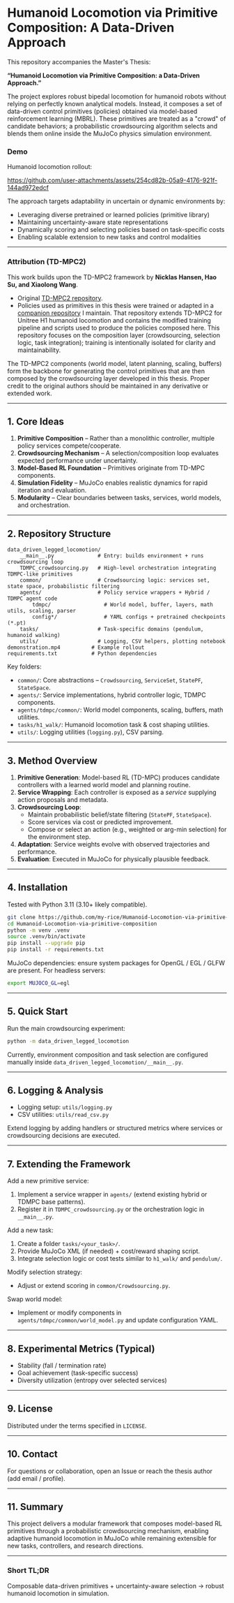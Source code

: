 # Humanoid Locomotion via Primitive Composition: A Data-Driven Approach

This repository accompanies the Master's Thesis:

**“Humanoid Locomotion via Primitive Composition: a Data-Driven Approach.”**

The project explores robust bipedal locomotion for humanoid robots without relying on perfectly known analytical models. Instead, it composes a set of data-driven control primitives (policies) obtained via model-based reinforcement learning (MBRL). These primitives are treated as a "crowd" of candidate behaviors; a probabilistic crowdsourcing algorithm selects and blends them online inside the MuJoCo physics simulation environment.

### Demo
Humanoid locomotion rollout:

https://github.com/user-attachments/assets/254cd82b-05a9-4176-921f-144ad972edcf

The approach targets adaptability in uncertain or dynamic environments by:
- Leveraging diverse pretrained or learned policies (primitive library)
- Maintaining uncertainty-aware state representations
- Dynamically scoring and selecting policies based on task-specific costs
- Enabling scalable extension to new tasks and control modalities

---
### Attribution (TD-MPC2)
This work builds upon the TD-MPC2 framework by **Nicklas Hansen, Hao Su, and Xiaolong Wang**.

- Original [TD-MPC2 repository](https://github.com/nicklashansen/tdmpc2).
- Policies used as primitives in this thesis were trained or adapted in a [companion repository](https://github.com/msc-thesis-workgroup/tdmpc2-for-Unitree-H1) I maintain. That repository extends TD-MPC2 for Unitree H1 humanoid locomotion and contains the modified training pipeline and scripts used to produce the policies composed here. This repository focuses on the composition layer (crowdsourcing, selection logic, task integration); training is intentionally isolated for clarity and maintainability.

The TD-MPC2 components (world model, latent planning, scaling, buffers) form the backbone for generating the control primitives that are then composed by the crowdsourcing layer developed in this thesis. Proper credit to the original authors should be maintained in any derivative or extended work.

---
## 1. Core Ideas
1. **Primitive Composition** – Rather than a monolithic controller, multiple policy services compete/cooperate.
2. **Crowdsourcing Mechanism** – A selection/composition loop evaluates expected performance under uncertainty.
3. **Model-Based RL Foundation** – Primitives originate from TD-MPC components.
4. **Simulation Fidelity** – MuJoCo enables realistic dynamics for rapid iteration and evaluation.
5. **Modularity** – Clear boundaries between tasks, services, world models, and orchestration.

---
## 2. Repository Structure
```
data_driven_legged_locomotion/
	__main__.py              # Entry: builds environment + runs crowdsourcing loop
	TDMPC_crowdsourcing.py   # High-level orchestration integrating TDMPC-like primitives
	common/                  # Crowdsourcing logic: services set, state space, probabilistic filtering
	agents/                  # Policy service wrappers + Hybrid / TDMPC agent code
		tdmpc/                 # World model, buffer, layers, math utils, scaling, parser
		config*/               # YAML configs + pretrained checkpoints (*.pt)
	tasks/                   # Task-specific domains (pendulum, humanoid walking)
	utils/                   # Logging, CSV helpers, plotting notebook
demonstration.mp4          # Example rollout
requirements.txt           # Python dependencies
```

Key folders:
- `common/`: Core abstractions – `Crowdsourcing`, `ServiceSet`, `StatePF`, `StateSpace`.
- `agents/`: Service implementations, hybrid controller logic, TDMPC components.
- `agents/tdmpc/common/`: World model components, scaling, buffers, math utilities.
- `tasks/h1_walk/`: Humanoid locomotion task & cost shaping utilities.
- `utils/`: Logging utilities (`logging.py`), CSV parsing.

---
## 3. Method Overview
1. **Primitive Generation**: Model-based RL (TD-MPC) produces candidate controllers with a learned world model and planning routine.
2. **Service Wrapping**: Each controller is exposed as a *service* supplying action proposals and metadata.
3. **Crowdsourcing Loop**:
	 - Maintain probabilistic belief/state filtering (`StatePF`, `StateSpace`).
	 - Score services via cost or predicted improvement.
	 - Compose or select an action (e.g., weighted or arg-min selection) for the environment step.
4. **Adaptation**: Service weights evolve with observed trajectories and performance.
5. **Evaluation**: Executed in MuJoCo for physically plausible feedback.

---
## 4. Installation
Tested with Python 3.11 (3.10+ likely compatible).

```bash
git clone https://github.com/my-rice/Humanoid-Locomotion-via-primitive-composition.git
cd Humanoid-Locomotion-via-primitive-composition
python -m venv .venv
source .venv/bin/activate
pip install --upgrade pip
pip install -r requirements.txt
```

MuJoCo dependencies: ensure system packages for OpenGL / EGL / GLFW are present. For headless servers:
```bash
export MUJOCO_GL=egl
```

---
## 5. Quick Start
Run the main crowdsourcing experiment:
```bash
python -m data_driven_legged_locomotion
```

Currently, environment composition and task selection are configured manually inside `data_driven_legged_locomotion/__main__.py`.

---
## 6. Logging & Analysis
- Logging setup: `utils/logging.py`
- CSV utilities: `utils/read_csv.py`

Extend logging by adding handlers or structured metrics where services or crowdsourcing decisions are executed.

---
## 7. Extending the Framework
Add a new primitive service:
1. Implement a service wrapper in `agents/` (extend existing hybrid or TDMPC base patterns).
2. Register it in `TDMPC_crowdsourcing.py` or the orchestration logic in `__main__.py`.

Add a new task:
1. Create a folder `tasks/<your_task>/`.
2. Provide MuJoCo XML (if needed) + cost/reward shaping script.
3. Integrate selection logic or cost tests similar to `h1_walk/` and `pendulum/`.

Modify selection strategy:
- Adjust or extend scoring in `common/Crowdsourcing.py`.

Swap world model:
- Implement or modify components in `agents/tdmpc/common/world_model.py` and update configuration YAML.

---
## 8. Experimental Metrics (Typical)
- Stability (fall / termination rate)
- Goal achievement (task-specific success)
- Diversity utilization (entropy over selected services)

---
## 9. License
Distributed under the terms specified in `LICENSE`.

---
## 10. Contact
For questions or collaboration, open an Issue or reach the thesis author (add email / profile).

---
## 11. Summary
This project delivers a modular framework that composes model-based RL primitives through a probabilistic crowdsourcing mechanism, enabling adaptive humanoid locomotion in MuJoCo while remaining extensible for new tasks, controllers, and research directions.

---
### Short TL;DR
Composable data-driven primitives + uncertainty-aware selection → robust humanoid locomotion in simulation.

